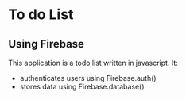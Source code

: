 # To do List
## Using Firebase

This application is a todo list written in javascript. It:
- authenticates users using Firebase.auth()
- stores data using Firebase.database()
